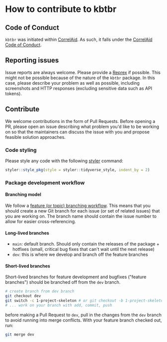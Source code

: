 # How to contribute to kbtbr

## Code of Conduct
`kbtbr` was initiated within [CorrelAid](https://correlaid.org). As such, it
falls under the [CorrelAid Code of
Conduct](https://correlaid.org/about/codeofconduct/).

## Reporting issues
Issue reports are always welcome. Please provide a
[Reprex](https://www.tidyverse.org/help/) if possible. This might not be
possible because of the nature of the `kbtbr` package. In this case, please
describe your problem as well as possible, including screenshots and HTTP
responses (excluding sensitive data such as API tokens).

## Contribute
We welcome contributions in the form of Pull Requests. Before opening a PR,
please open an issue describing what problem you'd like to be working on so that
the maintainers can discuss the issue with you and propose feasible solution
approaches. 

### Code styling
Please style any code with the following [styler](https://styler.r-lib.org/)
command:

```r
styler::style_pkg(style = styler::tidyverse_style, indent_by = 2)
```

### Package development workflow

#### Branching model
We follow a [feature (or topic) branching
workflow](https://git-scm.com/book/en/v2/Git-Branching-Branching-Workflows).
This means that you should create a new Git branch for each issue (or set of
related issues) that you are working on. The branch name should contain the
issue number to allow for easier cross-referencing.

#### Long-lived branches

- `main`: default branch. Should only contain the releases of the package +
  hotfixes (small, critical bug fixes that can't wait until the next release)
- `dev`: this is where we develop and branch off the feature branches

#### Short-lived branches
Short-lived branches for feature development and bugfixes ("feature branches")
should be branched off from the `dev` branch.

```bash
# create branch from dev branch
git checkout dev
git switch -c 1-project-skeleton # or git checkout -b 1-project-skeleton
# ... work on your branch with add, commit, push
```

before making a Pull Request to `dev`, pull in the changes from the `dev` branch
to avoid running into merge conflicts. With your feature branch checked out,
run:

```bash
git merge dev
```
